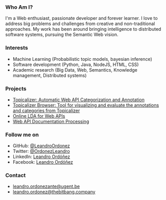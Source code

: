 ### Who Am I?

I'm a Web enthusiast, passionate developer and forever learner. I love to address big problems and challenges from creative and non-traditional approaches. My work has been around bringing intelligence to distributed software systems, pursuing the Semantic Web vision.

### Interests

* Machine Learning (Probabilistic topic models, bayesian inference)
* Software development (Python, Java, NodeJS, HTML, CSS)
* Academic research (Big Data, Web, Semantics, Knowledge management, Distributed systems)

### Projects

* [Topicalizer: Automatic Web API Categorization and Annotation](http://leandroordonez.github.io/Topicalizer/)
* [Topicalizer Browser: Tool for visualizing and evaluate the annotations and categories from Topicalizer](https://github.com/LeandroOrdonez/TopicalizerBrowser)
* [Online LDA for Web APIs](https://github.com/LeandroOrdonez/OnlineLDA4WebAPIs)
* [Web API Documentation Processing](https://github.com/LeandroOrdonez/WebAPIDocProcessing)

### Follow me on

* GitHub: [@LeandroOrdonez](https://github.com/LeandroOrdonez/)
* Twitter: [@OrdonezLeandro](http://twitter.com/OrdonezLeandro)
* LinkedIn: [Leandro Ordóñez](https://www.linkedin.com/in/leandroordonez)
* Facebook: [Leandro Ordóñez](http://facebook.com/leandro.ordonez.ante)

### Contact

* leandro.ordonezante@ugent.be
* leandro.ordonez@thebitbang.company
